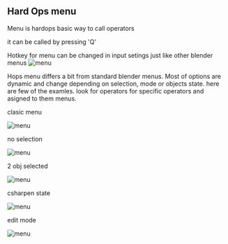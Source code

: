 ## Hard Ops menu


Menu is hardops basic way to call operators

it can be called by pressing 'Q' 

Hotkey for menu can be changed in input setings just like other blender menus 
![menu](https://raw.githubusercontent.com/mx1001/hardops_manual/master/docs/Hops/menus/img/menu/hotkey.png)

Hops menu differs a bit from standard blender menus. Most of options are dynamic and change depending on selection, mode or objects state.
here are few of the examles. look for operators for specific operators and asigned to them menus.

clasic menu 

![menu](https://raw.githubusercontent.com/mx1001/hardops_manual/master/docs/Hops/menus/img/menu/und.png)

no selection

![menu](https://raw.githubusercontent.com/mx1001/hardops_manual/master/docs/Hops/menus/img/menu/noselect.png)

2 obj selected 

![menu](https://raw.githubusercontent.com/mx1001/hardops_manual/master/docs/Hops/menus/img/menu/select.png)

csharpen state

![menu](https://raw.githubusercontent.com/mx1001/hardops_manual/master/docs/Hops/menus/img/menu/csharpen.png)

edit mode

![menu](https://raw.githubusercontent.com/mx1001/hardops_manual/master/docs/Hops/menus/img/menu/edit.png)



